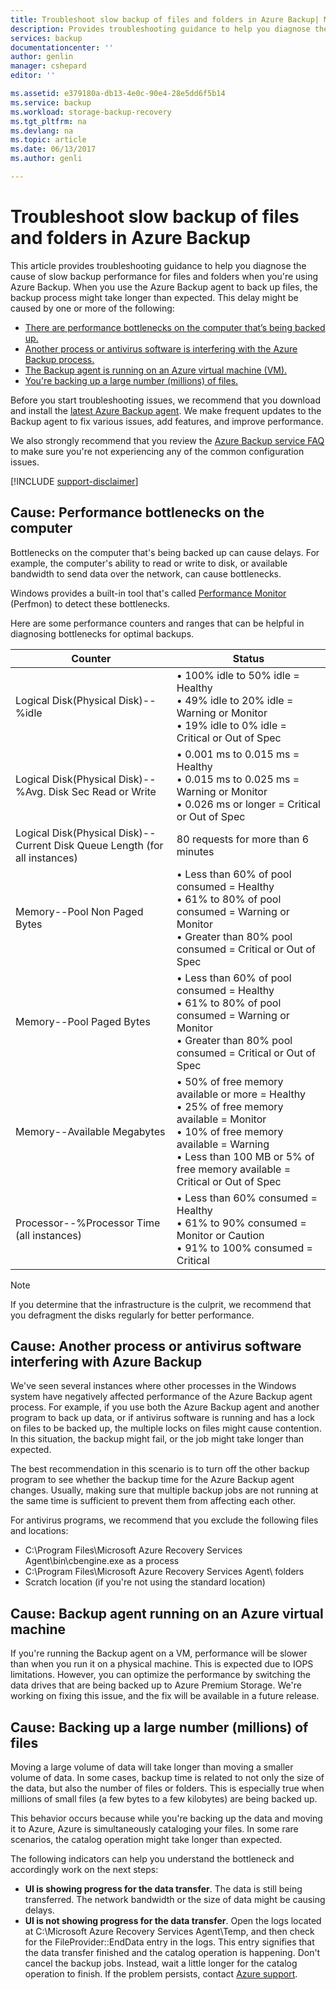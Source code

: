 ```yaml
---
title: Troubleshoot slow backup of files and folders in Azure Backup| Microsoft Docs
description: Provides troubleshooting guidance to help you diagnose the cause of Azure Backup performance issues
services: backup
documentationcenter: ''
author: genlin
manager: cshepard
editor: ''

ms.assetid: e379180a-db13-4e0c-90e4-28e5dd6f5b14
ms.service: backup
ms.workload: storage-backup-recovery
ms.tgt_pltfrm: na
ms.devlang: na
ms.topic: article
ms.date: 06/13/2017
ms.author: genli

---
```

# Troubleshoot slow backup of files and folders in Azure Backup
This article provides troubleshooting guidance to help you diagnose the cause of slow backup performance for files and folders when you're using Azure Backup. When you use the Azure Backup agent to back up files, the backup process might take longer than expected. This delay might be caused by one or more of the following:

* [There are performance bottlenecks on the computer that’s being backed up.](#cause1)
* [Another process or antivirus software is interfering with the Azure Backup process.](#cause2)
* [The Backup agent is running on an Azure virtual machine (VM).](#cause3)  
* [You're backing up a large number (millions) of files.](#cause4)

Before you start troubleshooting issues, we recommend that you download and install the [latest Azure Backup agent](http://aka.ms/azurebackup_agent). We make frequent
updates to the Backup agent to fix various issues, add features, and improve performance.

We also strongly recommend that you review the [Azure Backup service FAQ](backup-azure-backup-faq.md) to make sure you're not experiencing any of the common configuration issues.

[!INCLUDE [support-disclaimer](../../includes/support-disclaimer.md)]

<a id="cause1"></a>

## Cause: Performance bottlenecks on the computer
Bottlenecks on the computer that's being backed up can cause delays. For example, the computer's ability to read or write to disk, or available bandwidth to send data over the network, can cause bottlenecks.

Windows provides a built-in tool that's called [Performance Monitor](https://technet.microsoft.com/magazine/2008.08.pulse.aspx) (Perfmon) to detect these bottlenecks.

Here are some performance counters and ranges that can be helpful in diagnosing bottlenecks for optimal backups.

| Counter | Status |
| --- | --- |
| Logical Disk(Physical Disk)--%idle |• 100% idle to 50% idle = Healthy</br>• 49% idle to 20% idle = Warning or Monitor</br>• 19% idle to 0% idle = Critical or Out of Spec |
| Logical Disk(Physical Disk)--%Avg. Disk Sec Read or Write |• 0.001 ms to 0.015 ms  = Healthy</br>• 0.015 ms to 0.025 ms = Warning or Monitor</br>• 0.026 ms or longer = Critical or Out of Spec |
| Logical Disk(Physical Disk)--Current Disk Queue Length (for all instances) |80 requests for more than 6 minutes |
| Memory--Pool Non Paged Bytes |• Less than 60% of pool consumed = Healthy<br>• 61% to 80% of pool consumed = Warning or Monitor</br>• Greater than 80% pool consumed = Critical or Out of Spec |
| Memory--Pool Paged Bytes |• Less than 60% of pool consumed = Healthy</br>• 61% to 80% of pool consumed = Warning or Monitor</br>• Greater than 80% pool consumed = Critical or Out of Spec |
| Memory--Available Megabytes |• 50% of free memory available or more = Healthy</br>• 25% of free memory available = Monitor</br>• 10% of free memory available = Warning</br>• Less than 100 MB or 5% of free memory available = Critical or Out of Spec |
| Processor--\%Processor Time (all instances) |• Less than 60% consumed = Healthy</br>• 61% to 90% consumed = Monitor or Caution</br>• 91% to 100% consumed = Critical |

> [!NOTE]
> If you determine that the infrastructure is the culprit, we recommend that you defragment the disks regularly for better performance.
>
>

<a id="cause2"></a>

## Cause: Another process or antivirus software interfering with Azure Backup
We've seen several instances where other processes in the Windows system have negatively affected performance of the Azure Backup agent process. For example, if you use both the Azure Backup agent and another program to back up data, or if antivirus software is running and has a lock on files to be backed up, the multiple locks on files might cause contention. In this situation, the backup might fail, or the job might take longer than expected.

The best recommendation in this scenario is to turn off the other backup program to see whether the backup time for the Azure Backup agent changes. Usually, making sure that multiple backup jobs are not running at the same time is sufficient to prevent them from affecting each other.

For antivirus programs, we recommend that you exclude the following files and locations:

* C:\Program Files\Microsoft Azure Recovery Services Agent\bin\cbengine.exe as a process
* C:\Program Files\Microsoft Azure Recovery Services Agent\ folders
* Scratch location (if you're not using the standard location)

<a id="cause3"></a>

## Cause: Backup agent running on an Azure virtual machine
If you're running the Backup agent on a VM, performance will be slower than when you run it on a physical machine. This is expected due to IOPS limitations.  However, you can optimize the performance by switching the data drives that are being backed up to Azure Premium Storage. We're working on fixing this issue, and the fix will be available in a future release.

<a id="cause4"></a>

## Cause: Backing up a large number (millions) of files
Moving a large volume of data will take longer than moving a smaller volume of data. In some cases, backup time is related to not only the size of the data, but also the number of files or folders. This is especially true when millions of small files (a few bytes to a few kilobytes) are being backed up.

This behavior occurs because while you're backing up the data and moving it to Azure, Azure is simultaneously cataloging your files. In some rare scenarios, the catalog operation might take longer than expected.

The following indicators can help you understand the bottleneck and accordingly work on the next steps:

* **UI is showing progress for the data transfer**. The data is still being transferred. The network bandwidth or the size of data might be causing delays.
* **UI is not showing progress for the data transfer**. Open the logs located at C:\Microsoft Azure Recovery Services Agent\Temp, and then check for the FileProvider::EndData entry in the logs. This entry signifies that the data transfer finished and the catalog operation is happening. Don't cancel the backup jobs. Instead, wait a little longer for the catalog operation to finish. If the problem persists, contact [Azure support](https://portal.azure.com/#create/Microsoft.Support).
